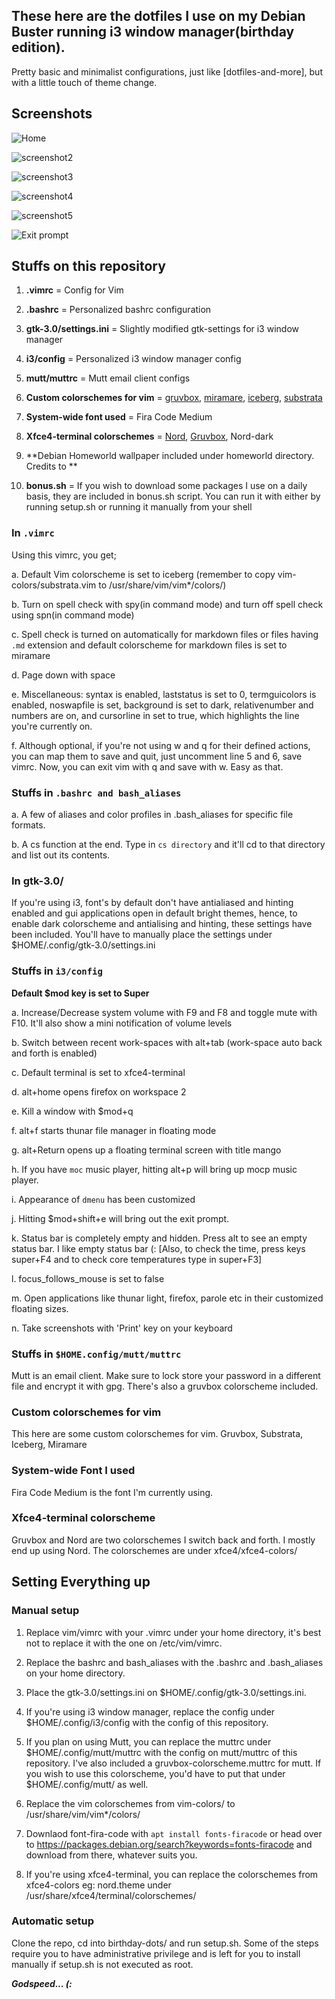 ## These here are the dotfiles I use on my Debian Buster running i3 window manager(birthday edition).

Pretty basic and minimalist configurations, just like [dotfiles-and-more], but with a little touch of theme change.

## Screenshots

![Home](screenshots/home.png)

![screenshot2](screenshots/dmenu-prompt.png)

![screenshot3](screenshots/large-term.png)

![screenshot4](screenshots/markdown-and-mini.png)

![screenshot5](screenshots/multi-float.png)

![Exit prompt](screenshots/exit-prompt.png)

## Stuffs on this repository

1. **.vimrc** = Config for Vim

2. **.bashrc** = Personalized bashrc configuration

3. **gtk-3.0/settings.ini** = Slightly modified gtk-settings for i3 window manager

4. **i3/config** = Personalized i3 window manager config

5. **mutt/muttrc** = Mutt email client configs

6. **Custom colorschemes for vim** = [gruvbox](https://github.com/morhetz/gruvbox), [miramare](https://github.com/franbach/miramare), [iceberg](https://github.com/cocopon/iceberg.vim), [substrata](https://github.com/arzg/vim-substrata)

7. **System-wide font used** = Fira Code Medium

8. **Xfce4-terminal colorschemes** = [Nord](https://github.com/arcticicestudio/nord-xfce-terminal), [Gruvbox](https://gist.github.com/tsbarnes/76724165773e834ea90c), Nord-dark

9. **Debian Homeworld wallpaper included under homeworld directory. Credits to ** 

10. **bonus.sh** = If you wish to download some packages I use on a daily basis, they are included in bonus.sh script. You can run it with either by running setup.sh or running it manually from your shell

### In `.vimrc`

Using this vimrc, you get;

a. Default Vim colorscheme is set to iceberg (remember to copy vim-colors/substrata.vim to /usr/share/vim/vim\*/colors/)

b. Turn on spell check with spy(in command mode) and turn off spell check using spn(in command mode)

c. Spell check is turned on automatically for markdown files or files having `.md` extension and default colorscheme for markdown files is set to miramare

d. Page down with space

e. Miscellaneous: syntax is enabled, laststatus is set to 0, termguicolors is enabled, noswapfile is set, background is set to dark, relativenumber and numbers are on, and cursorline in set to true, which highlights the line you're currently on.

f. Although optional, if you're not using w and q for their defined actions, you can map them to save and quit, just uncomment line 5 and 6, save vimrc. Now, you can exit vim with q and save with w. Easy as that.

### Stuffs in `.bashrc and bash_aliases`

a. A few of aliases and color profiles in .bash_aliases for specific file formats.

b. A cs function at the end. Type in `cs directory` and it'll cd to that directory and list out its contents.

### In gtk-3.0/

If you're using i3, font's by default don't have antialiased and hinting enabled and gui applications open in default bright themes, hence, to enable dark colorscheme and antialising and hinting, these settings have been included. You'll have to manually place the settings under $HOME/.config/gtk-3.0/settings.ini

### Stuffs in `i3/config`

**Default $mod key is set to Super**

a. Increase/Decrease system volume with F9 and F8 and toggle mute with F10. It'll also show a mini notification of volume levels

b. Switch between recent work-spaces with alt+tab (work-space auto back and forth is enabled)

c. Default terminal is set to xfce4-terminal

d. alt+home opens firefox on workspace 2

e. Kill a window with $mod+q

f. alt+f starts thunar file manager in floating mode

g. alt+Return opens up a floating terminal screen with title mango

h. If you have `moc` music player, hitting alt+p will bring up mocp music player.

i. Appearance of `dmenu` has been customized

j. Hitting $mod+shift+e will bring out the exit prompt.

k. Status bar is completely empty and hidden. Press alt to see an empty status bar. I like empty status bar (: [Also, to check the time, press keys super+F4 and to check core temperatures type in super+F3]

l. focus_follows_mouse is set to false

m. Open applications like thunar light, firefox, parole etc in their customized floating sizes.

n. Take screenshots with 'Print' key on your keyboard

### Stuffs in `$HOME.config/mutt/muttrc`

Mutt is an email client. Make sure to lock store your password in a different file and encrypt it with gpg. There's also a gruvbox colorscheme included.

### Custom colorschemes for vim

This here are some custom colorschemes for vim. Gruvbox, Substrata, Iceberg, Miramare

### System-wide Font I used

Fira Code Medium is the font I'm currently using.

### Xfce4-terminal colorscheme

Gruvbox and Nord are two colorschemes I switch back and forth. I mostly end up using Nord. The colorschemes are under xfce4/xfce4-colors/

## Setting Everything up

### Manual setup

1. Replace vim/vimrc with your .vimrc under your home directory, it's best not to replace it with the one on /etc/vim/vimrc.

3. Replace the bashrc and bash_aliases with the .bashrc and .bash_aliases on your home directory.

4. Place the gtk-3.0/settings.ini on $HOME/.config/gtk-3.0/settings.ini. 

5. If you're using i3 window manager, replace the config under $HOME/.config/i3/config with the config of this repository. 

6. If you plan on using Mutt, you can replace the muttrc under $HOME/.config/mutt/muttrc with the config on mutt/muttrc of this repository. I've also included a gruvbox-colorscheme.muttrc for mutt. If you wish to use this colorscheme, you'd have to put that under $HOME/.config/mutt/ as well.

7. Replace the vim colorschemes from vim-colors/ to /usr/share/vim/vim\*/colors/

8. Downlaod font-fira-code with `apt install fonts-firacode` or head over to https://packages.debian.org/search?keywords=fonts-firacode and download from there, whatever suits you.

9. If you're using xfce4-terminal, you can replace the colorschemes from xfce4-colors eg: nord.theme under /usr/share/xfce4/terminal/colorschemes/

### Automatic setup

Clone the repo, cd into birthday-dots/ and run setup.sh. Some of the steps require you to have administrative privilege and is left for you to install manually if setup.sh is not executed as root.

***Godspeed... (:***
